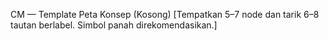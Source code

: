 CM — Template Peta Konsep (Kosong)
[Tempatkan 5–7 node dan tarik 6–8 tautan berlabel. Simbol panah direkomendasikan.]